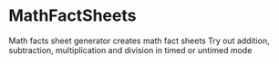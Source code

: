 # MathFactSheets
Math facts sheet generator creates math fact sheets
Try out addition, subtraction, multiplication and division in timed or untimed mode
